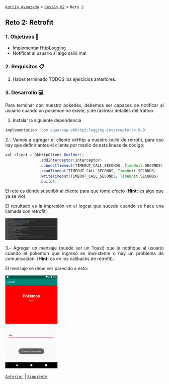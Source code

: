 [`Kotlin Avanzado`](../../Readme.md) > [`Sesión 02`](../Readme.md) > `Reto 2 `

## Reto 2: Retrofit

<div style="text-align: justify;">


### 1. Objetivos :dart:

- Implementar HttpLogging 
- Notificar al usuario si algo salió mal

### 2. Requisitos :clipboard:

1. Haber terminado TODOS los ejercicios anteriores.

### 3. Desarrollo :computer:

Para terminar con nuestro pokedex, debemos ser capaces de notificar al usuario cuando un pokemon no existe, y de rastrear detalles del tráfico.

  1. Instalar la siguiente dependencia

 ```groovy
 implementation 'com.squareup.okhttp3:logging-interceptor:4.9.0'
 ```

 2.- Vamos a agregar el cliente okHttp a nuestro build de retrofit, para eso hay que definir antes el cliente por medio de esta líneas de código:

 ```groovy
 val client = OkHttpClient.Builder()
                .addInterceptor(interceptor)
                .connectTimeout(TIMEOUT_CALL_SECONDS, TimeUnit.SECONDS)
                .readTimeout(TIMEOUT_CALL_SECONDS, TimeUnit.SECONDS)
                .writeTimeout(TIMEOUT_CALL_SECONDS, TimeUnit.SECONDS)
                .build()
 ```

 El reto es donde suscribir al cliente para que tome efecto (**Hint:** es algo que ya se vio).

 El resultado es la impresión en el logcat que sucede cuando se hace una llamada con retrofit:

 <img src="images/01.png" width="33%">

 3.- Agregar un mensaje (puede ser un Toast) que le notifique al usuario cuando el pokemon que ingresó es inexistente o hay un problema de comunicación. (**Hint:** es en los callbacks de retrofit).

 El mensaje se debe ver parecido a esto: 

  <img src="images/02.png" width="33%">



[`Anterior`](../Ejemplo-02) | [`Siguiente`](../Ejemplo-03)      

</div>

